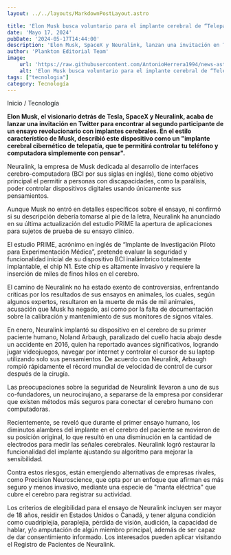 ```yaml
---
layout: ../../layouts/MarkdownPostLayout.astro

title: 'Elon Musk busca voluntario para el implante cerebral de “Telepatía” de Neuralink'
date: 'Mayo 17, 2024'
pubDate: '2024-05-17T14:44:00'
description: 'Elon Musk, SpaceX y Neuralink, lanzan una invitación en Twitter para encontrar al segundo participante de un ensayo revolucionario con implantes cerebrales.'
author: 'Plankton Editorial Team'
image:
    url: 'https://raw.githubusercontent.com/AntonioHerrera1994/news-astro/master/src/assets/tecnologia/tec13.webp'
    alt: 'Elon Musk busca voluntario para el implante cerebral de “Telepatía” de Neuralink'
tags: ["tecnologia"]
category: Tecnología
---
```


<span><a href="/" style="text-decoration:none;color:#0F1416">Inicio</a> / <a href="/tecnologia" style="text-decoration:none;color:#0F1416">Tecnología</a></span>


<p style="font-weight: bold;">Elon Musk, el visionario detrás de Tesla, SpaceX y Neuralink, acaba de lanzar una invitación en Twitter para encontrar al segundo participante de un ensayo revolucionario con implantes cerebrales. En el estilo característico de Musk, describió este dispositivo como un "implante cerebral cibernético de telepatía, que te permitirá controlar tu teléfono y computadora simplemente con pensar".</p>

Neuralink, la empresa de Musk dedicada al desarrollo de interfaces cerebro-computadora (BCI por sus siglas en inglés), tiene como objetivo principal el permitir a personas con discapacidades, como la parálisis, poder controlar dispositivos digitales usando únicamente sus pensamientos.

Aunque Musk no entró en detalles específicos sobre el ensayo, ni confirmó si su descripción debería tomarse al pie de la letra, Neuralink ha anunciado en su última actualización del estudio PRIME la apertura de aplicaciones para sujetos de prueba de su ensayo clínico.

El estudio PRIME, acrónimo en inglés de “Implante de Investigación Piloto para Experimentación Médica”, pretende evaluar la seguridad y funcionalidad inicial de su dispositivo BCI inalámbrico totalmente implantable, el chip N1. Este chip es altamente invasivo y requiere la inserción de miles de finos hilos en el cerebro.

El camino de Neuralink no ha estado exento de controversias, enfrentando críticas por los resultados de sus ensayos en animales, los cuales, según algunos expertos, resultaron en la muerte de más de mil animales, acusación que Musk ha negado, así como por la falta de documentación sobre la calibración y mantenimiento de sus monitores de signos vitales.

En enero, Neuralink implantó su dispositivo en el cerebro de su primer paciente humano, Noland Arbaugh, paralizado del cuello hacia abajo desde un accidente en 2016, quien ha reportado avances significativos, logrando jugar videojuegos, navegar por internet y controlar el cursor de su laptop utilizando solo sus pensamientos. De acuerdo con Neuralink, Arbaugh rompió rápidamente el récord mundial de velocidad de control de cursor después de la cirugía.

Las preocupaciones sobre la seguridad de Neuralink llevaron a uno de sus co-fundadores, un neurocirujano, a separarse de la empresa por considerar que existen métodos más seguros para conectar el cerebro humano con computadoras.

Recientemente, se reveló que durante el primer ensayo humano, los diminutos alambres del implante en el cerebro del paciente se movieron de su posición original, lo que resultó en una disminución en la cantidad de electrodos para medir las señales cerebrales. Neuralink logró restaurar la funcionalidad del implante ajustando su algoritmo para mejorar la sensibilidad.

Contra estos riesgos, están emergiendo alternativas de empresas rivales, como Precision Neuroscience, que opta por un enfoque que afirman es más seguro y menos invasivo, mediante una especie de "manta eléctrica" que cubre el cerebro para registrar su actividad.

Los criterios de elegibilidad para el ensayo de Neuralink incluyen ser mayor de 18 años, residir en Estados Unidos o Canadá, y tener alguna condición como cuadriplejía, paraplejía, pérdida de visión, audición, la capacidad de hablar, y/o amputación de algún miembro principal, además de ser capaz de dar consentimiento informado. Los interesados pueden aplicar visitando el Registro de Pacientes de Neuralink.